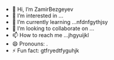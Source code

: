 - 👋 Hi, I’m ZamirBezgeyev
- 👀 I’m interested in ...
- 🌱 I’m currently learning ...nfdnfgythjsy
- 💞️ I’m looking to collaborate on ...
- 📫 How to reach me ...jhgyuijkl
- 😄 Pronouns: .
- ⚡ Fun fact: gtfryedtfyguhjk
<!---
ZamirBezgeyev/ZamirBezgeyev is a ✨ special ✨ repository because its `README.md` (this file) appears on your GitHub profile.
You can click the Preview link to take a look at your changes.
--->

